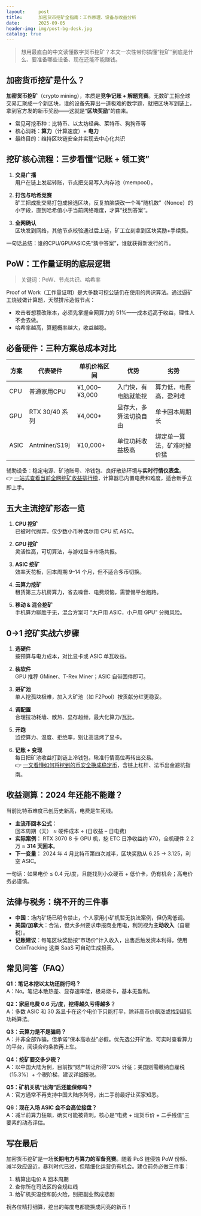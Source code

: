 ```yaml
---
layout:     post
title:      加密货币挖矿全指南：工作原理、设备与收益分析
date:       2025-09-05
header-img: img/post-bg-desk.jpg
catalog: true
---
```


> 想用最直白的中文读懂数字货币挖矿？本文一次性带你搞懂“挖矿”到底是什么、要准备哪些设备、现在还能不能赚钱。

## 加密货币挖矿是什么？

**加密货币挖矿**（crypto mining），本质是**竞争记账 + 解题竞赛**。无数矿工把全球交易汇聚成一个新区块，谁的设备先算出一道极难的数学题，就把区块写到链上，拿到官方发的新币奖励——这就是“**区块奖励**”的由来。

- 常见可挖币种：比特币、以太坊经典、莱特币、狗狗币等  
- 核心消耗：**算力**（计算速度）+ **电力**  
- 最终目的：维持区块链安全并实现去中心化共识

## 挖矿核心流程：三步看懂“记账 + 领工资”

1. **交易广播**  
   用户在链上发起转账，节点把交易写入内存池（mempool）。

2. **打包与哈希竞赛**  
   矿工把成批交易打包成候选区块，反复拍脑袋改一个叫“随机数”（Nonce）的小字段，直到哈希值小于当前网络难度，才算“找到答案”。

3. **全网确认**  
   区块发到网络，其他节点校验通过后上链，矿工立刻拿到区块奖励+手续费。

一句话总结：谁的CPU/GPU/ASIC先“猜中答案”，谁就获得新发行的币。

## PoW：工作量证明的底层逻辑

> 关键词：PoW、节点共识、哈希率

Proof of Work（工作量证明）是大多数可挖公链仍在使用的共识算法。通过逼矿工烧钱做计算题，天然排斥造假节点：  
- 攻击者想篡改账本，必须先掌握全网算力的 51%——成本远高于收益，理性人不会去做。  
- 哈希率越高，算题概率越大，收益越稳。

## 必备硬件：三种方案总成本对比

| 方案   | 代表硬件        | 单机价格区间   | 优势                   | 劣势                   |
|--------|-----------------|---------------|------------------------|------------------------|
| CPU    | 普通家用CPU     | ¥1,000–¥3,000 | 入门快，有电脑就能挖    | 算力低，电费高，盈利难  |
| GPU    | RTX 30/40 系列   | ¥4,000+       | 显存大，多算法切换自由  | 单卡回本周期长          |
| ASIC   | Antminer/S19j   | ¥10,000+      | 单位功耗收益极高        | 绑定单一算法，矿难时掉价猛 |

辅助设备：稳定电源、矿池账号、冷钱包、良好散热环境与**实时行情仪表盘**。  
👉 [一站式查看当前全网挖矿收益排行榜](https://okxdog.com/)，计算器已内置电费和难度，适合新手立即上手。

## 五大主流挖矿形态一览

1. **CPU 挖矿**  
   已被时代抛弃，仅少数小币种偶尔用 CPU 抗 ASIC。

2. **GPU 挖矿**  
   灵活性高，可切算法，与游戏显卡市场共振。

3. **ASIC 挖矿**  
   效率天花板，回本周期 9–14 个月，但不适合多币切换。

4. **云算力挖矿**  
   租赁第三方机房算力，省去噪音、电费烦恼，需警惕平台跑路。

5. **移动 & 混合挖矿**  
   手机算力聊胜于无，混合方案可 “大户用 ASIC，小户用 GPU” 分摊风险。

## 0→1 挖矿实战六步骤

1. **选硬件**  
   按预算与电力成本，对比显卡或 ASIC 单瓦收益。

2. **装软件**  
   GPU 推荐 GMiner、T-Rex Miner；ASIC 自带固件即可。

3. **进矿池**  
   单人挖孤块极难，加入大矿池（如 F2Pool）按贡献分红更稳妥。

4. **调配置**  
   合理拉功耗墙、散热、显存超频，最大化算力/瓦比。

5. **开跑**  
   监控算力、温度、拒绝率，别让高温烤了显卡。

6. **记账 + 变现**  
   每日把矿池收益打到链上冷钱包，瞅准行情高位再转出交易。  
   👉 [一文看懂如何将挖到的币安全换成稳定币](https://okxdog.com/)，含链上杠杆、法币出金避坑指南。

## 收益测算：2024 年还能不能赚？

当前比特币难度已创历史新高，电费是生死线。  
- **主流币回本公式：**  
  回本周期（天） ≈ 硬件成本 ÷ (日收益 – 日电费)  
- **实际案例：** RTX 3070 8 卡 GPU 机，挖 ETC 日净收益约 ¥70，全机硬件 2.2 万 ≈ **314 天回本**。  
- **下一变量：** 2024 年 4 月比特币第四次减半，区块奖励从 6.25 → 3.125，利空 ASIC。

一句话：如果电价 ≤ 0.4 元/度，且能找到小众硬币 + 低价卡，仍有机会；高电价务必谨慎。

## 法律与税务：绕不开的三件事

- **中国**：场内矿场已明令禁止，个人家用小矿机暂无执法案例，但仍需低调。  
- **美国/加拿大**：合法，但大多州要求申报商业用电，利润视为**主动收入**（自雇税）。  
- **记账建议**：每笔区块奖励按“市场价”计入收入，出售后触发资本利得，使用 CoinTracking 这类 SaaS 可自动生成报表。

## 常见问答（FAQ）

**Q1：笔记本挖以太坊还能行吗？**  
A：No。笔记本散热差、显存速率低，极易烧卡，基本无盈利。

**Q2：家庭电费 0.6 元/度，挖得越久亏得越多？**  
A：多数 ASIC 和 30 系显卡在这个电价下只能打平，除非高币价飙涨或找到超低功耗算法。

**Q3：云算力是不是骗局？**  
A：并非全部诈骗，但承诺“保本高收益”必假。优先选公开矿池、可实时查看算力的平台，阅读合约条款再上车。

**Q4：挖矿要交多少税？**  
A：以中国大陆为例，目前按“财产转让所得”20% 计征；美国则需缴纳自雇税（15.3%）+ 个税阶梯，建议详细报税。

**Q5：矿机关机“出海”后还能保修吗？**  
A：官方通常不再支持中国大陆序列号，出二手前最好让买家知悉。

**Q6：现在入场 ASIC 会不会高位接盘？**  
A：减半前算力狂飙，确实可能被背刺。核心是“电费 + 现货币价 + 二手残值”三要素的动态评估。

## 写在最后

加密货币挖矿是一场**长期电力与算力的军备竞赛**。随着 PoS 链侵蚀 PoW 份额、减半效应逼近，暴利时代已过，但精细化运营仍有机会。建仓前务必做三件事：  
1. 精算出电价 & 回本周期  
2. 查你所在司法区的合规红线  
3. 给矿机买温控和防火险，别把副业熬成悲剧

祝各位精打细算，挖出的每度电都能换成闪亮的新币！